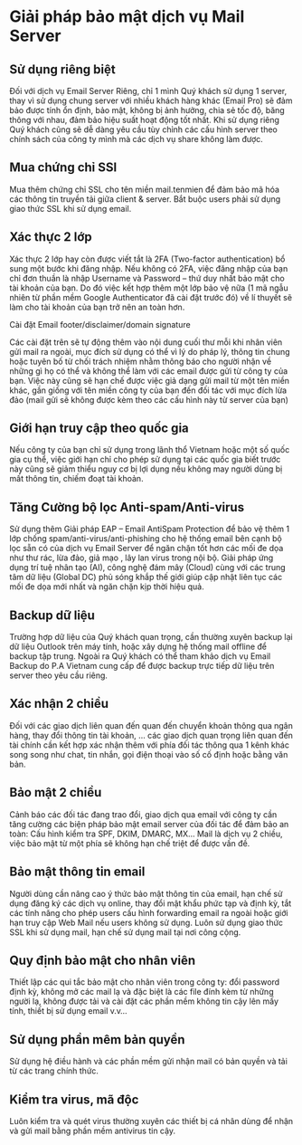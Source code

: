 # Giải pháp bảo mật dịch vụ Mail Server
## Sử dụng riêng biệt 

Đối với dịch vụ Email Server Riêng, chỉ 1 mình Quý khách sử dụng 1 server, thay vì sử dụng chung server với nhiều khách hàng khác (Email Pro) sẽ đảm bảo được tính ổn định, bảo mật, không bị ảnh hưởng, chia sẻ tốc độ, băng thông với nhau, đảm bảo hiệu suất hoạt động tốt nhất. Khi sử dụng riêng Quý khách cũng sẽ dễ dàng yêu cầu tùy chỉnh các cấu hình server theo chính sách của công ty mình mà các dịch vụ share không làm được.

## Mua chứng chỉ SSl

Mua thêm chứng chỉ SSL cho tên miền mail.tenmien để đảm bảo mã hóa các thông tin truyền tải giữa client & server. Bắt buộc users phải sử dụng giao thức SSL khi sử dụng email.

## Xác thực 2 lớp
Xác thực 2 lớp hay còn được viết tắt là 2FA (Two-factor authentication) bổ sung một bước khi đăng nhập. Nếu không có 2FA, việc đăng nhập của bạn chỉ đơn thuần là nhập Username và Password – thứ duy nhất bảo mật cho tài khoản của bạn. Do đó việc kết hợp thêm một lớp bảo vệ nữa (1 mã ngẫu nhiên từ phần mềm Google Authenticator đã cài đặt trước đó) về lí thuyết sẽ làm cho tài khoản của bạn trở nên an toàn hơn.

Cài đặt Email footer/disclaimer/domain signature

Các cài đặt trên sẽ tự động thêm vào nội dung cuối thư mỗi khi nhân viên gửi mail ra ngoài, mục đích sử dụng có thể vì lý do pháp lý, thông tin chung hoặc tuyên bố từ chối trách nhiệm nhằm thông báo cho người nhận về những gì họ có thể và không thể làm với các email được gửi từ công ty của bạn. Việc này cũng sẽ hạn chế được việc giả dạng gửi mail từ một tên miền khác, gần giống với tên miền công ty của bạn đến đối tác với mục đích lừa đảo (mail gửi sẽ không được kèm theo các cấu hình này từ server của bạn)

## Giới hạn truy cập theo quốc gia

Nếu công ty của bạn chỉ sử dụng trong lãnh thổ Vietnam hoặc một số quốc gia cụ thể, việc giới hạn chỉ cho phép sử dụng tại các quốc gia biết trước này cũng sẽ giảm thiểu nguy cơ bị lợi dụng nếu không may người dùng bị mất thông tin, chiếm đoạt tài khoản.

## Tăng Cường bộ lọc Anti-spam/Anti-virus

Sử dụng thêm Giải pháp EAP – Email AntiSpam Protection để bảo vệ thêm 1 lớp chống spam/anti-virus/anti-phishing cho hệ thống email bên cạnh bộ lọc sẵn có của dịch vụ Email Server để ngăn chặn tốt hơn các mối đe dọa như thư rác, lừa đảo, giả mạo , lây lan virus trong nội bộ. Giải pháp ứng dụng trí tuệ nhân tạo (AI), công nghệ đám mây (Cloud) cùng với các trung tâm dữ liệu (Global DC) phủ sóng khắp thế giới giúp cập nhật liên tục các mối đe dọa mới nhất và ngăn chặn kịp thời hiệu quả.

## Backup dữ liệu

Trường hợp dữ liệu của Quý khách quan trọng, cần thường xuyên backup lại dữ liệu Outlook trên máy tính, hoặc xây dựng hệ thống mail offline để backup tập trung. Ngoài ra Quý khách có thể tham khảo dịch vụ Email Backup do P.A Vietnam cung cấp để được backup trực tiếp dữ liệu trên server theo yêu cầu riêng.

## Xác nhận 2 chiều

Đối với các giao dịch liên quan đến quan đến chuyển khoản thông qua ngân hàng, thay đổi thông tin tài khoản, … các giao dịch quan trọng liên quan đến tài chính cần kết hợp xác nhận thêm với phía đối tác thông qua 1 kênh khác song song như chat, tin nhắn, gọi điện thoại vào số cố định hoặc bằng văn bản.

## Bảo mật 2 chiều

Cảnh báo các đối tác đang trao đổi, giao dịch qua email với công ty cần tăng cường các biện pháp bảo mật email server của đối tác để đảm bảo an toàn: Cấu hình kiểm tra SPF, DKIM, DMARC, MX… Mail là dịch vụ 2 chiều, việc bảo mật từ một phía sẽ không hạn chế triệt để được vấn đề.

## Bảo mật thông tin email

Người dùng cần nâng cao ý thức bảo mật thông tin của email, hạn chế sử dụng đăng ký các dịch vụ online, thay đổi mật khẩu phức tạp và định kỳ, tắt các tính năng cho phép users cấu hình forwarding email ra ngoài hoặc giới hạn truy cập Web Mail nếu users không sử dụng. Luôn sử dụng giao thức SSL khi sử dụng mail, hạn chế sử dụng mail tại nơi công cộng.

## Quy định bảo mật cho nhân viên

Thiết lập các qui tắc bảo mật cho nhân viên trong công ty: đổi password định kỳ, không mở các mail lạ và đặc biệt là các file đính kèm từ những người lạ, không được tải và cài đặt các phần mềm không tin cậy lên mấy tính, thiết bị sử dụng email v.v…

## Sử dụng phần mêm bản quyền

Sử dụng hệ điều hành và các phần mềm gửi nhận mail có bản quyền và tải từ các trang chính thức.

## Kiểm tra virus, mã độc

Luôn kiểm tra và quét virus thường xuyên các thiết bị cá nhân dùng để nhận và gửi mail bằng phần mềm antivirus tin cậy.








